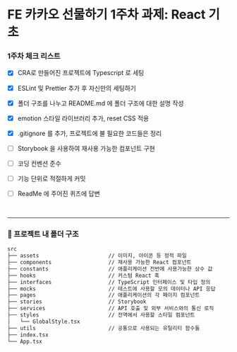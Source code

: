 <h1> FE 카카오 선물하기 1주차 과제: React 기초 </h1>

<h3>1주차 체크 리스트</h3>

- [x] CRA로 만들어진 프로젝트에 Typescript 로 세팅

- [x] ESLint 및 Prettier 추가 후 자신만의 세팅하기

- [x] 폴더 구조를 나누고 README.md 에 폴더 구조에 대한 설명 작성 

- [x] emotion 스타일 라이브러리 추가, reset CSS 적용

- [x] .gitignore 를 추가, 프로젝트에 불 필요한 코드들은 정리

- [ ] Storybook 을 사용하여 재사용 가능한 컴포넌트 구현

- [ ] 코딩 컨벤션 준수

- [ ] 기능 단위로 적절하게 커밋

- [ ] ReadMe 에 주어진 퀴즈에 답변

<br>

-----

<h3>📌 프로젝트 내 폴더 구조</h3>

```zsh
src
├── assets                      // 이미지, 아이콘 등 정적 파일
├── components                  // 재사용 가능한 React 컴포넌트
├── constants                   // 애플리케이션 전반에 사용가능한 상수 값
├── hooks                       // 커스텀 React 훅 
├── interfaces                  // TypeScript 인터페이스 및 타입 정의
├── mocks                       // 테스트에 사용할 모의 데이터나 API 응답
├── pages                       // 애플리케이션의 각 페이지 컴포넌트
├── stories                     // Storybook
├── services                    // API 호출 및 외부 서비스와의 통신 로직
├── styles                      // 전역에서 사용할 스타일 컴포넌트
│   └── GlobalStyle.tsx
├── utils                       // 공통으로 사용되는 유틸리티 함수들
├── index.tsx
└── App.tsx
```